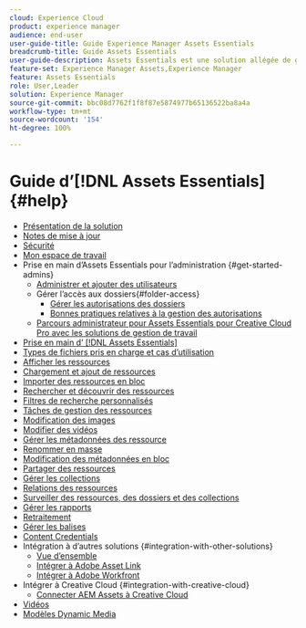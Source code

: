 ```yaml
---
cloud: Experience Cloud
product: experience manager
audience: end-user
user-guide-title: Guide Experience Manager Assets Essentials
breadcrumb-title: Guide Assets Essentials
user-guide-description: Assets Essentials est une solution allégée de gestion des ressources qui fonctionne dans d’autres applications Experience Cloud.
feature-set: Experience Manager Assets,Experience Manager
feature: Assets Essentials
role: User,Leader
solution: Experience Manager
source-git-commit: bbc08d7762f1f8f87e5874977b65136522ba8a4a
workflow-type: tm+mt
source-wordcount: '154'
ht-degree: 100%

---
```



# Guide d’[!DNL Assets Essentials] {#help}

+ [Présentation de la solution](introduction.md)
+ [Notes de mise à jour](release-notes.md)
+ [Sécurité](security-overview.md)
+ [Mon espace de travail](my-workspace.md)
+ Prise en main d’Assets Essentials pour l’administration {#get-started-admins}
   + [Administrer et ajouter des utilisateurs](deploy-administer.md)
   + Gérer l’accès aux dossiers{#folder-access}
      + [Gérer les autorisations des dossiers](manage-permissions.md)
      + [Bonnes pratiques relatives à la gestion des autorisations](permission-management-best-practices.md)
   + [Parcours administrateur pour Assets Essentials pour Creative Cloud Pro avec les solutions de gestion de travail](assets-essentials-cc-pro-work-management-admin-journey.md)
+ [Prise en main d’ [!DNL Assets Essentials]](get-started.md)
+ [Types de fichiers pris en charge et cas d’utilisation](supported-file-formats.md)
+ [Afficher les ressources](navigate-view.md)
+ [Chargement et ajout de ressources](add-delete.md)
+ [Importer des ressources en bloc](bulk-import-assets-view.md)
+ [Rechercher et découvrir des ressources](search.md)
+ [Filtres de recherche personnalisés](custom-search-filters.md)
+ [Tâches de gestion des ressources](manage-organize.md)
+ [Modification des images](edit-images.md)
+ [Modifier des vidéos](edit-videos.md)
+ [Gérer les métadonnées des ressource](metadata.md)
+ [Renommer en masse](bulk-rename.md)
+ [Modification des métadonnées en bloc](/help/using/bulk-metadata-edit.md)
+ [Partager des ressources](share-links-for-assets.md)
+ [Gérer les collections](manage-collections.md)
+ [Relations des ressources](asset-relations.md)
+ [Surveiller des ressources, des dossiers et des collections](manage-notifications.md)
+ [Gérer les rapports](manage-reports.md)
+ [Retraitement](reprocessing.md)
+ [Gérer les balises](tagging-management.md)
+ [Content Credentials](/help/using/content-credentials.md)
+ Intégration à d’autres solutions {#integration-with-other-solutions}
   + [Vue d’ensemble](integration.md)
   + [Intégrer à Adobe Asset Link](integrate-with-creative-cloud.md)
   + [Intégrer à Adobe Workfront](integrate-with-workfront.md)
+ Intégrer à Creative Cloud {#integration-with-creative-cloud}
   + [Connecter AEM Assets à Creative Cloud](connect-assets-with-creative-cloud.md)
+ [Vidéos](https://experienceleague.adobe.com/docs/experience-manager-learn/assets-essentials/overview.html?lang=fr)
+ [Modèles Dynamic Media](dynamic-media-templates.md)

